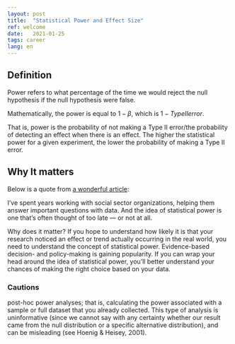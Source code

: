 ```yaml
---
layout: post
title:  "Statistical Power and Effect Size"
ref: welcome
date:   2021-01-25
tags: career
lang: en
---
```


## Definition

Power refers to what percentage of the time we would reject the null hypothesis if the null hypothesis were false.

Mathematically, the power is equal to $1-\beta$, which is $1-
Type II error$. 

That is, power is the probability of not making a Type II error/the probability of detecting an effect when there is an effect. The higher the statistical power for a given experiment, the lower the probability of making a Type II error.

## Why It matters

Below is a quote from [a wonderful article][ref-1]:

I’ve spent years working with social sector organizations, helping them answer important questions with data. And the idea of statistical power is one that’s often thought of too late — or not at all.

Why does it matter? If you hope to understand how likely it is that your research noticed an effect or trend actually occurring in the real world, you need to understand the concept of statistical power. Evidence-based decision- and policy-making is gaining popularity. If you can wrap your head around the idea of statistical power, you’ll better understand your chances of making the right choice based on your data.

### Cautions

post-hoc power analyses; that is, calculating the power associated with a sample or full dataset that you already collected. This type of analysis is uninformative (since we cannot say with any certainty whether our result came from the null distribution or a specific alternative distribution), and can be misleading (see Hoenig & Heisey, 2001).

[ref-1]:https://idatassist.com/statistical-power-what-it-is-and-why-it-matters/

 
